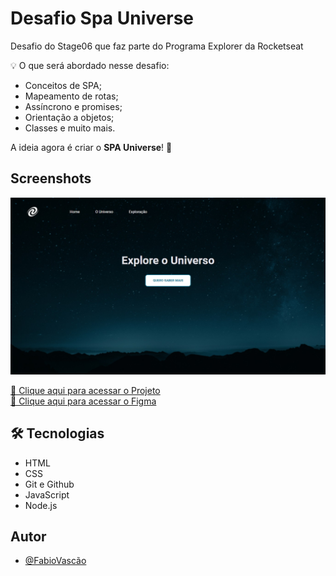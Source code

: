 # Desafio Spa Universe

Desafio do Stage06 que faz parte do Programa Explorer da Rocketseat<br/> 


💡 O que será abordado nesse desafio:<br/> 

- Conceitos de SPA;
- Mapeamento de rotas;
- Assíncrono e promises;
- Orientação a objetos;
- Classes e muito mais.


A ideia agora é criar o **SPA Universe**! 🚀 <br/> 


## Screenshots

![preview](preview.jpg)


[🔗 Clique aqui para acessar o Projeto](https://fabiovascao.github.io/Projeto_Spa_Universe/)<br/>
[🔗 Clique aqui para acessar o Figma](https://www.figma.com/file/ABznTcniEngJnSk8aoxdC2/Desafios-Explorer-SPA-Universe-Copy?fuid=1151137169943796805)<br/>


## 🛠 Tecnologias

- HTML
- CSS
- Git e Github
- JavaScript
- Node.js


## Autor

- [@FabioVascão](https://www.github.com/fabiovascao)
